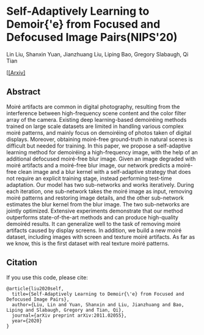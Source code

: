 # Self-Adaptively Learning to Demoir{\'e} from Focused and Defocused Image Pairs(NIPS'20)
Lin Liu, Shanxin Yuan, Jianzhuang Liu, Liping Bao, Gregory Slabaugh, Qi Tian

[[\[Arxiv\]](https://arxiv.org/abs/2011.02055) 

## Abstract
Moiré artifacts are common in digital photography, resulting from the interference between high-frequency scene content and the color filter array of the camera. Existing deep 
learning-based demoiréing methods trained on large scale datasets are limited in handling various complex moiré patterns, and mainly focus on demoiréing of photos taken of 
digital displays. Moreover, obtaining moiré-free ground-truth in natural scenes is difficult but needed for training. In this paper, we propose a self-adaptive learning method 
for demoiréing a high-frequency image, with the help of an additional defocused moiré-free blur image. Given an image degraded with moiré artifacts and a moiré-free blur image, 
our network predicts a moiré-free clean image and a blur kernel with a self-adaptive strategy that does not require an explicit training stage, instead performing test-time 
adaptation. Our model has two sub-networks and works iteratively. During each iteration, one sub-network takes the moiré image as input, removing moiré patterns and restoring 
image details, and the other sub-network estimates the blur kernel from the blur image. The two sub-networks are jointly optimized. Extensive experiments demonstrate that our 
method outperforms state-of-the-art methods and can produce high-quality demoiréd results. It can generalize well to the task of removing moiré artifacts caused by display 
screens. In addition, we build a new moiré dataset, including images with screen and texture moiré artifacts. As far as we know, this is the first dataset with real texture moiré 
patterns.

## Citation
If you use this code, please cite:

```
@article{liu2020self,
  title={Self-Adaptively Learning to Demoir{\'e} from Focused and Defocused Image Pairs},
  author={Liu, Lin and Yuan, Shanxin and Liu, Jianzhuang and Bao, Liping and Slabaugh, Gregory and Tian, Qi},
  journal={arXiv preprint arXiv:2011.02055},
  year={2020}
}
```
